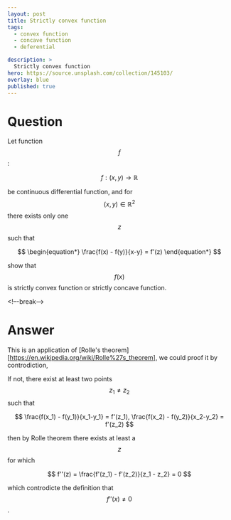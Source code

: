 ```yaml
---
layout: post
title: Strictly convex function
tags:
  - convex function
  - concave function
  - deferential

description: >
  Strictly convex function
hero: https://source.unsplash.com/collection/145103/
overlay: blue
published: true
---
```



# Question

Let function $$f$$:

$$ f: (x,y) \to \mathbb{R}$$ 

be continuous differential function, and for $$(x,y) \in \mathbb{R} ^2 $$ there exists only one $$z$$ such that 

$$
\begin{equation*}
\frac{f(x) - f(y)}{x-y} = f'(z)
\end{equation*}
$$

show that $$f(x)$$ is strictly convex function or strictly concave function.

<!–-break-–>

# Answer

This is an application of [Rolle's theorem][https://en.wikipedia.org/wiki/Rolle%27s_theorem], we could proof it 
by controdiction, 

If not, there exist at least two points $$z_1 \neq z_2$$ such that 

$$
\frac{f(x_1) - f(y_1)}{x_1-y_1} = f'(z_1), \frac{f(x_2) - f(y_2)}{x_2-y_2} = f'(z_2)
$$

then by Rolle theorem there exists at least a $$z$$ for which 

$$
f''(z)  = \frac{f'(z_1) - f'(z_2)}{z_1 - z_2} =  0
$$

which controdicte the definition that $$f''(x) \neq 0$$.

